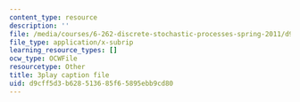 ```yaml
---
content_type: resource
description: ''
file: /media/courses/6-262-discrete-stochastic-processes-spring-2011/d9cff5d3b628513685f65895ebb9cd80_hzJpaNcAoko.vtt
file_type: application/x-subrip
learning_resource_types: []
ocw_type: OCWFile
resourcetype: Other
title: 3play caption file
uid: d9cff5d3-b628-5136-85f6-5895ebb9cd80
---
```

